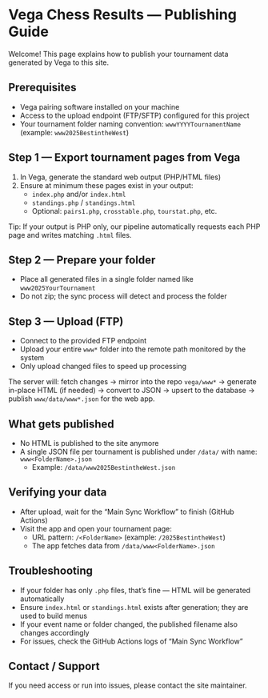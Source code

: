 # Vega Chess Results — Publishing Guide

Welcome! This page explains how to publish your tournament data generated by Vega to this site.

## Prerequisites
- Vega pairing software installed on your machine
- Access to the upload endpoint (FTP/SFTP) configured for this project
- Your tournament folder naming convention: `wwwYYYYTournamentName` (example: `www2025BestintheWest`)

## Step 1 — Export tournament pages from Vega
1. In Vega, generate the standard web output (PHP/HTML files)
2. Ensure at minimum these pages exist in your output:
   - `index.php` and/or `index.html`
   - `standings.php` / `standings.html`
   - Optional: `pairs1.php`, `crosstable.php`, `tourstat.php`, etc.

Tip: If your output is PHP only, our pipeline automatically requests each PHP page and writes matching `.html` files.

## Step 2 — Prepare your folder
- Place all generated files in a single folder named like `www2025YourTournament`
- Do not zip; the sync process will detect and process the folder

## Step 3 — Upload (FTP)
- Connect to the provided FTP endpoint
- Upload your entire `www*` folder into the remote path monitored by the system
- Only upload changed files to speed up processing

The server will: fetch changes → mirror into the repo `vega/www*` → generate in-place HTML (if needed) → convert to JSON → upsert to the database → publish `www/data/www*.json` for the web app.

## What gets published
- No HTML is published to the site anymore
- A single JSON file per tournament is published under `/data/` with name: `www<FolderName>.json`
  - Example: `/data/www2025BestintheWest.json`

## Verifying your data
- After upload, wait for the “Main Sync Workflow” to finish (GitHub Actions)
- Visit the app and open your tournament page:
  - URL pattern: `/<FolderName>` (example: `/2025BestintheWest`)
  - The app fetches data from `/data/www<FolderName>.json`

## Troubleshooting
- If your folder has only `.php` files, that’s fine — HTML will be generated automatically
- Ensure `index.html` or `standings.html` exists after generation; they are used to build menus
- If your event name or folder changed, the published filename also changes accordingly
- For issues, check the GitHub Actions logs of “Main Sync Workflow”

## Contact / Support
If you need access or run into issues, please contact the site maintainer.
